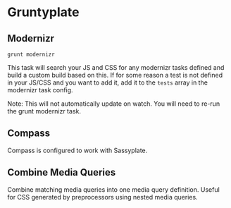 Gruntyplate
===========

## Modernizr

  ```
  grunt modernizr
  ```

  This task will search your JS and CSS for any modernizr tasks defined and build a custom build based on this.  If for some reason a test is not defined in your JS/CSS and you want to add it, add it to the `tests` array in the modernizr task config. 

  Note: This will not automatically update on watch.  You will need to re-run the grunt modernizr task.

## Compass
  Compass is configured to work with Sassyplate.  

## Combine Media Queries
  Combine matching media queries into one media query definition. Useful for CSS generated by preprocessors using nested media queries.
